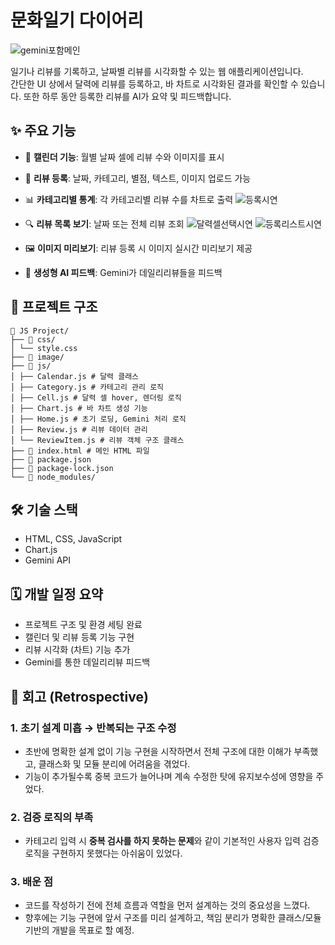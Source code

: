 # 문화일기 다이어리

![gemini포함메인](https://github.com/user-attachments/assets/2de75a18-377a-444c-9c37-b20be4df1af6)

일기나 리뷰를 기록하고, 날짜별 리뷰를 시각화할 수 있는 웹 애플리케이션입니다.  
간단한 UI 상에서 달력에 리뷰를 등록하고, 바 차트로 시각화된 결과를 확인할 수 있습니다. 또한 하루 동안 등록한 리뷰를 AI가 요약 및 피드백합니다.

## ✨ 주요 기능

- 📅 **캘린더 기능**: 월별 날짜 셀에 리뷰 수와 이미지를 표시
  
- 📝 **리뷰 등록**: 날짜, 카테고리, 별점, 텍스트, 이미지 업로드 가능

- 📊 **카테고리별 통계**: 각 카테고리별 리뷰 수를 차트로 출력 
  ![등록시연](https://github.com/user-attachments/assets/d5a1c7e8-4aa0-495d-ad8b-6a429455d8cc)

- 🔍 **리뷰 목록 보기**: 날짜 또는 전체 리뷰 조회
  ![달력셀선택시연](https://github.com/user-attachments/assets/1fd0beaf-8643-4c41-b6e1-3de2aef69e84)
  ![등록리스트시연](https://github.com/user-attachments/assets/9093ed39-cadd-48f1-b201-c06423203467)
  
- 🖼️ **이미지 미리보기**: 리뷰 등록 시 이미지 실시간 미리보기 제공
  
- 🧾 **생성형 AI 피드백**: Gemini가 데일리리뷰들을 피드백

## 📂 프로젝트 구조
```
📁 JS Project/
├── 📁 css/
│ └── style.css
├── 📁 image/
├── 📁 js/
│ ├── Calendar.js # 달력 클래스
│ ├── Category.js # 카테고리 관리 로직
│ ├── Cell.js # 달력 셀 hover, 렌더링 로직
│ ├── Chart.js # 바 차트 생성 기능
│ ├── Home.js # 초기 로딩, Gemini 처리 로직
│ ├── Review.js # 리뷰 데이터 관리
│ └── ReviewItem.js # 리뷰 객체 구조 클래스
├── 📄 index.html # 메인 HTML 파일
├── 📄 package.json 
├── 📄 package-lock.json
└── 📁 node_modules/
```

## 🛠️ 기술 스택
- HTML, CSS, JavaScript
- Chart.js
- Gemini API

## 🗓️ 개발 일정 요약
- 프로젝트 구조 및 환경 세팅 완료
- 캘린더 및 리뷰 등록 기능 구현
- 리뷰 시각화 (차트) 기능 추가
- Gemini를 통한 데일리리뷰 피드백

## 🧠 회고 (Retrospective)
### 1. 초기 설계 미흡 → 반복되는 구조 수정
- 초반에 명확한 설계 없이 기능 구현을 시작하면서 전체 구조에 대한 이해가 부족했고, 클래스화 및 모듈 분리에 어려움을 겪었다.
- 기능이 추가될수록 중복 코드가 늘어나며 계속 수정한 탓에 유지보수성에 영향을 주었다.

### 2. 검증 로직의 부족
- 카테고리 입력 시 **중복 검사를 하지 못하는 문제**와 같이 기본적인 사용자 입력 검증 로직을 구현하지 못했다는 아쉬움이 있었다.

### 3. 배운 점
- 코드를 작성하기 전에 전체 흐름과 역할을 먼저 설계하는 것의 중요성을 느꼈다.
- 향후에는 기능 구현에 앞서 구조를 미리 설계하고, 책임 분리가 명확한 클래스/모듈 기반의 개발을 목표로 할 예정.
